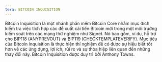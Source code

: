 ```yaml
---
term: BITCOIN INQUISITION
---
```


Bitcoin Inquisition là một nhánh phần mềm Bitcoin Core nhằm mục đích kiểm tra việc tích hợp các đề xuất cải tiến Bitcoin mới trong một môi trường kiểm soát trên các mạng thử nghiệm như Signet. Nó bao gồm, ví dụ, hỗ trợ cho BIP118 (ANYPREVOUT) và BIP119 (CHECKTEMPLATEVERIFY). Mục tiêu của Bitcoin Inquisition là thực hiện thí nghiệm để có được sự hiểu biết tốt hơn về các ứng dụng, lợi ích, rủi ro và sự thỏa hiệp liên quan đến những thay đổi này. Bitcoin Inquisition được duy trì bởi Anthony Towns.